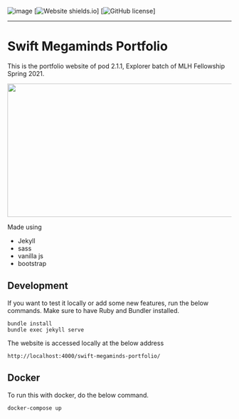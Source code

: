 
![image](https://user-images.githubusercontent.com/55349036/107278511-cda37600-6a4d-11eb-8090-d48bce723660.png)
[![Website shields.io](https://img.shields.io/github/issues/Swift-Megaminds/swift-megaminds-portfolio?style=flat-square)]
[![GitHub license](https://img.shields.io/github/license/Swift-Megaminds/swift-megaminds-portfolio?style=flat-square)]


***

# Swift Megaminds Portfolio
This is the portfolio website of pod 2.1.1, Explorer batch of MLH Fellowship Spring 2021. 

<p align="center">
  <img width="600" height="300"src="https://user-images.githubusercontent.com/55349036/107283027-b9627780-6a53-11eb-9b9b-87787f14480c.gif">
</p>

Made using
- Jekyll
- sass
- vanilla js
- bootstrap 



## Development

If you want to test it locally or add some new features, run the below commands. Make sure to have Ruby and Bundler installed.

```
bundle install
bundle exec jekyll serve
```

The website is accessed locally at the below address

```
http://localhost:4000/swift-megaminds-portfolio/
```

## Docker

To run this with docker, do the below command.

```
docker-compose up
```
